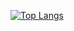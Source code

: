 

[![Top Langs](https://github-readme-stats.vercel.app/api/top-langs/?username=TheC0rpsE&layout=compact)](https://github.com/anuraghazra/github-readme-stats)

